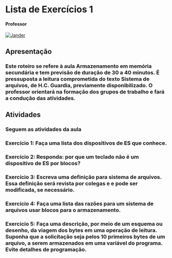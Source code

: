# Lista de Exercícios 1

#### Professor
[![Jander](https://img.shields.io/badge/Jander_Moreira-%2300599C.svg?style=for-the-badge&logo=GoogleScholar&logoColor=white)](https://site.dc.ufscar.br/docente/5cee7b2948365a001679f746)

## Apresentação
### Este roteiro se refere à aula Armazenamento em memória secundária e tem previsão de duração de 30 a 40 minutos. É pressuposta a leitura comprometida do texto Sistema de arquivos, de H.C. Guardia, previamente disponibilizado. O professor orientará na formação dos grupos de trabalho e fará a condução das atividades.

## Atividades
### Seguem as atividades da aula

### Exercício 1: Faça uma lista dos dispositivos de ES que conhece. 

### Exercício 2:  Responda: por que um teclado não é um dispositivo de ES por blocos? 


### Exercício 3: Escreva uma definição para sistema de arquivos. Essa definição será revista por colegas e e pode ser modificada, se necessário.


### Exercício 4: Faça uma lista das razões para um sistema de arquivos usar blocos para o armazenamento. 


### Exercício 5: Faça uma descrição, por meio de um esquema ou desenho, da viagem dos bytes em uma operação de leitura. Suponha que a solicitação seja pelos 10 primeiros bytes de um arquivo, a serem armazenados em uma variável do programa. Evite detalhes de programação.
